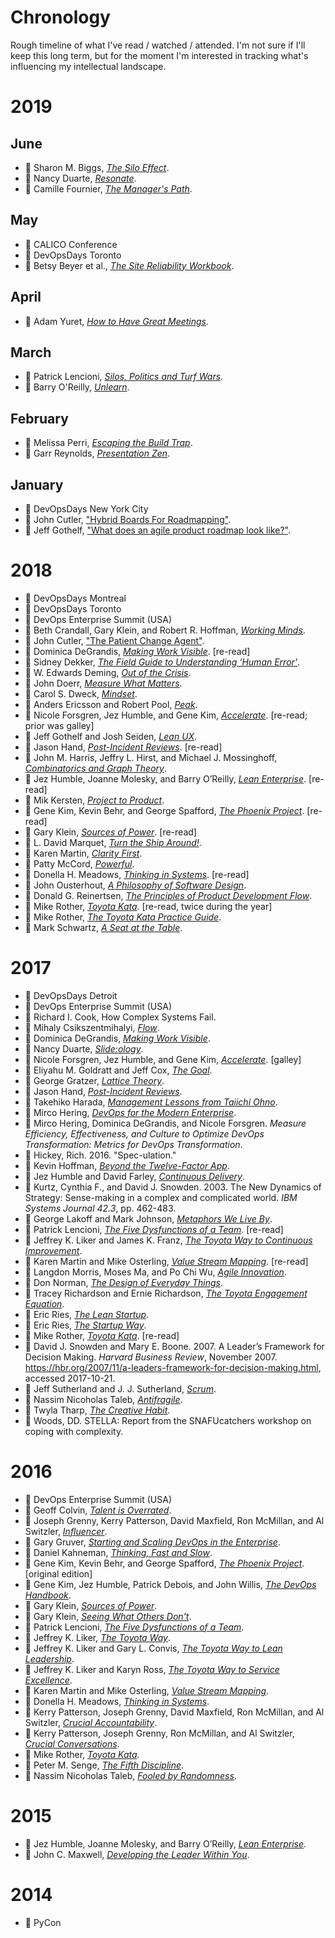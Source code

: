 # Chronology

Rough timeline of what I've read / watched / attended.
I'm not sure if I'll keep this long term, but for the moment I'm interested
in tracking what's influencing my intellectual landscape.

# 2019

## June

* :green_book: Sharon M. Biggs, [_The Silo Effect_](../bibliography/books.md/#biggs-2105).
* :green_book: Nancy Duarte, [_Resonate_](bibliography/books.md/#duarte-2010).
* :green_book: Camille Fournier, [_The Manager's Path_](bibliography/books.md/#fournier-2017).

## May

* :microphone: CALICO Conference
* :microphone: DevOpsDays Toronto
* :green_book: Betsy Beyer et al., [_The Site Reliability Workbook_](bibliogrpahy/books.md/#beyer-murphy-rensin-kawahara-thorne-2018).

## April

* :green_book: Adam Yuret, [_How to Have Great Meetings_](bibliography/books.md/#yuret-2016).

## March

* :green_book: Patrick Lencioni, [_Silos, Politics and Turf Wars_](bibliography/books.md/#lencioni-2006).
* :green_book: Barry O'Reilly, [_Unlearn_](bibliography/books.md/#oreilly-2019).

## February

* :green_book: Melissa Perri, [_Escaping the Build Trap_](bibliography/books.md/#perri-2019).
* :green_book: Garr Reynolds, [_Presentation Zen_](bibliography/books.md/reynolds-2012).

## January

* :microphone: DevOpsDays New York City
* :page_with_curl: John Cutler, ["Hybrid Boards For Roadmapping"](bibliography/papers_posts_other.md/#cutler-2019).
* :page_with_curl: Jeff Gothelf, ["What does an agile product roadmap look like?"](../bibliography/papers_posts_other.md/#gothelf-2018).


# 2018

* :microphone: DevOpsDays Montreal
* :microphone: DevOpsDays Toronto
* :microphone: DevOps Enterprise Summit (USA)
* :green_book: Beth Crandall, Gary Klein, and Robert R. Hoffman, [_Working Minds_](bibliography/books.md/#crandall-klein-hoffman-2006).
* :page_with_curl: John Cutler, ["The Patient Change Agent"](bibliography/papers_posts_other.md/#cutler-2018).
* :green_book: Dominica DeGrandis, [_Making Work Visible_](bibliography/books.md/#degrandis-2017). [re-read]
* :green_book: Sidney Dekker, [_The Field Guide to Understanding 'Human Error'_](bibliography/books.md/#dekker-2014).
* :green_book: W. Edwards Deming, [_Out of the Crisis_](bibliography/books.md/#deming-2000).
* :green_book: John Doerr, [_Measure What Matters_](bibliography/books.md/#doerr-2018).
* :green_book: Carol S. Dweck, [_Mindset_](bibliography/books.md/#dweck-2016).
* :green_book: Anders Ericsson and Robert Pool, [_Peak_](bibliography/books.md/#ericsson-pool-2016).
* :green_book: Nicole Forsgren, Jez Humble, and Gene Kim, [_Accelerate_](bibliography/books.md/#forsgren-humble-kim-2018). [re-read; prior was galley]
* :green_book: Jeff Gothelf and Josh Seiden, [_Lean UX_](bibliography/books.md/#gothelf-seiden-2016).
* :green_book: Jason Hand, [_Post-Incident Reviews_](bibliography/books.md/#hand-2017). [re-read]
* :green_book: John M. Harris, Jeffry L. Hirst, and Michael J. Mossinghoff, [_Combinatorics and Graph Theory_](bibliography/books.md/#harris-hirst-mossinghoff-2000).
* :green_book: Jez Humble, Joanne Molesky, and Barry O’Reilly, [_Lean Enterprise_](bibliography/books.md/#humble-molesky-oreilly-2015). [re-read]
* :green_book: Mik Kersten, [_Project to Product_](bibliography/books.md/#kersten-2018).
* :green_book: Gene Kim, Kevin Behr, and George Spafford, [_The Phoenix Project_](bibliography/books.md/#kim-behr-spaffort-2018). [re-read]
* :green_book: Gary Klein, [_Sources of Power_](bibliography/books.md/#klein-1998). [re-read]
* :green_book: L. David Marquet, [_Turn the Ship Around!_](bibliography/books.md/#marquet-2012).
* :green_book: Karen Martin, [_Clarity First_](bibliography/books.md/"#martin-2018).
* :green_book: Patty McCord, [_Powerful_](bibliography/books.md/#mccord-2017).
* :green_book: Donella H. Meadows, [_Thinking in Systems_](bibliography/books.md/#meadows-2008). [re-read]
* :green_book: John Ousterhout, [_A Philosophy of Software Design_](bibliography/books.md/#ousterhout-2018).
* :green_book: Donald G. Reinertsen, [_The Principles of Product Development Flow_](bibliography/books.md/#reinertsen-2009).
* :green_book: Mike Rother, [_Toyota Kata_](bibliography/books.md/#rother-2010). [re-read, twice during the year]
* :green_book: Mike Rother, [_The Toyota Kata Practice Guide_](bibliography/books.md/#rother-2018).
* :green_book: Mark Schwartz, [_A Seat at the Table_](bibliography/books.md/#schwartz-2017).

# 2017

* :microphone: DevOpsDays Detroit
* :microphone: DevOps Enterprise Summit (USA)
* :page_with_curl: Richard I. Cook, How Complex Systems Fail.
* :green_book: Mihaly Csikszentmihalyi, [_Flow_](bibliography/books.md/#csikszentmihalyi-1990).
* :green_book: Dominica DeGrandis, [_Making Work Visible_](bibliography/books.md/#degrandis-2017).
* :green_book: Nancy Duarte, [_Slide:ology_](bibliography/books.md/#duarte-2008).
* :green_book: Nicole Forsgren, Jez Humble, and Gene Kim, [_Accelerate_](bibliography/books.md/#forsgren-humble-kim-2018). [galley]
* :green_book: Eliyahu M. Goldratt and Jeff Cox, [_The Goal_](bibliography/books.md/#goldratt-cox-2014).
* :green_book: George Gratzer, [_Lattice Theory_](bibliography/books.md/#gratzer-1999).
* :green_book: Jason Hand, [_Post-Incident Reviews_](bibliography/books.md/#hand-2017).
* :green_book: Takehiko Harada, [_Management Lessons from Taiichi Ohno_](bibliography/books.md/#harada-2015).
* :green_book: Mirco Hering, [_DevOps for the Modern Enterprise_](bibliography/books.md/#hering-2017).
* :page_with_curl: Mirco Hering, Dominica DeGrandis, and Nicole Forsgren. _Measure Efficiency, Effectiveness, and Culture to
Optimize DevOps Transformation: Metrics for DevOps Transformation_.
* :movie_camera: Hickey, Rich. 2016. "Spec-ulation."
* :green_book: Kevin Hoffman, [_Beyond the Twelve-Factor App_](bibliography/books.md/#hoffman-2016).
* :green_book: Jez Humble and David Farley, [_Continuous Delivery_](bibliography/books.md/#humble-farley-2011).
* :page_with_curl: Kurtz, Cynthia F., and David J. Snowden. 2003. The New Dynamics of Strategy: Sense-making in a complex and complicated world. _IBM Systems Journal 42.3_, pp. 462-483.
* :green_book: George Lakoff and Mark Johnson, [_Metaphors We Live By_](bibliography/books.md/#lakoff-johnson-1980).
* :green_book: Patrick Lencioni, [_The Five Dysfunctions of a Team_](bibliography/books.md/#lencioni-2002). [re-read]
* :green_book: Jeffrey K. Liker and James K. Franz, [_The Toyota Way to Continuous Improvement_](bibliography/books.md/#liker-franz-2011).
* :green_book: Karen Martin and Mike Osterling, [_Value Stream Mapping_](bibliography/books.md/#martin-osterling-2014). [re-read]
* :green_book: Langdon Morris, Moses Ma, and Po Chi Wu, [_Agile Innovation_](bibliography/books.md/#morris-ma-wu-2014).
* :green_book: Don Norman, [_The Design of Everyday Things_](bibliography/books.md/#norman-2013).
* :green_book: Tracey Richardson and Ernie Richardson, [_The Toyota Engagement Equation_](bibliography/books.md/#richardson-richardson-2017).
* :green_book: Eric Ries, [_The Lean Startup_](bibliography/books.md/#ries-2011).
* :green_book: Eric Ries, [_The Startup Way_](bibliography/books.md/#ries-2017).
* :green_book: Mike Rother, [_Toyota Kata_](bibliography/books.md/#rother-2010). [re-read]
* :page_with_curl: David J. Snowden and Mary E. Boone. 2007. A Leader’s Framework for Decision Making. _Harvard Business Review_, November 2007. https://hbr.org/2007/11/a-leaders-framework-for-decision-making.html, accessed 2017-10-21.
* :green_book: Jeff Sutherland and J. J. Sutherland, [_Scrum_](bibliography/books.md/#sutherland-sutherland-2014).
* :green_book: Nassim Nicoholas Taleb, [_Antifragile_](bibliography/books.md/#taleb-2012).
* :green_book: Twyla Tharp, [_The Creative Habit_](bibliography/books.md/#tharp-2003).
* :page_with_curl: Woods, DD. STELLA: Report from the SNAFUcatchers workshop on coping with complexity.

# 2016

* :microphone: DevOps Enterprise Summit (USA)
* :green_book: Geoff Colvin, [_Talent is Overrated_](bibliography/books.md/#colvin-2008).
* :green_book: Joseph Grenny, Kerry Patterson, David Maxfield, Ron McMillan, and Al Switzler, [_Influencer_](bibliography/books.md/#grenny-patterson-maxfield-mcmillan-switzler-2013).
* :green_book: Gary Gruver, [_Starting and Scaling DevOps in the Enterprise_](bibliography/books.md/#gruver-2016).
* :green_book: Daniel Kahneman, [_Thinking, Fast and Slow_](bibliography/books.md/#kahneman-2011).
* :green_book: Gene Kim, Kevin Behr, and George Spafford, [_The Phoenix Project_](bibliography/books.md/#kim-behr-spaffort-2018). [original edition]
* :green_book: Gene Kim, Jez Humble, Patrick Debois, and John Willis, [_The DevOps Handbook_](bibliography/books.md/#kim-humble-debois-willis-2016).
* :green_book: Gary Klein, [_Sources of Power_](bibliography/books.md/#klein-1998).
* :green_book: Gary Klein, [_Seeing What Others Don't_](bibliography/books.md/#klein-2013).
* :green_book: Patrick Lencioni, [_The Five Dysfunctions of a Team_](bibliography/books.md/#lencioni-2002).
* :green_book: Jeffrey K. Liker, [_The Toyota Way_](bibliography/books.md/#liker-2004).
* :green_book: Jeffrey K. Liker and Gary L. Convis, [_The Toyota Way to Lean Leadership_](bibliography/books.md/#liker-convis-2012).
* :green_book: Jeffrey K. Liker and Karyn Ross, [_The Toyota Way to Service Excellence_](bibliography/books.md/#liker-ross-2017).
* :green_book: Karen Martin and Mike Osterling, [_Value Stream Mapping_](bibliography/books.md/#martin-osterling-2014).
* :green_book: Donella H. Meadows, [_Thinking in Systems_](bibliography/books.md/#meadows-2008).
* :green_book: Kerry Patterson, Joseph Grenny, David Maxfield, Ron McMillan, and Al Switzler, [_Crucial Accountability_](bibliography/books.md/#patterson-grenny-maxfield-mcmillan-switzler-2013).
* :green_book: Kerry Patterson, Joseph Grenny, Ron McMillan, and Al Switzler, [_Crucial Conversations_](bibliography/books.md/#patterson-grenny-mcmillan-switzler-2012).
* :green_book: Mike Rother, [_Toyota Kata_](bibliography/books.md/#rother-2010).
* :green_book: Peter M. Senge, [_The Fifth Discipline_](bibliography/books.md/#senge-2006).
* :green_book: Nassim Nicoholas Taleb, [_Fooled by Randomness_](bibliography/books.md/#taleb-2005).

# 2015

* :green_book: Jez Humble, Joanne Molesky, and Barry O’Reilly, [_Lean Enterprise_](bibliography/books.md/#humble-molesky-oreilly-2015).
* :green_book: John C. Maxwell, [_Developing the Leader Within You_](bibliography/books.md/#maxwell-1993).

# 2014

* :microphone: PyCon
